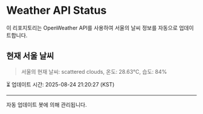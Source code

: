 
# Weather API Status

이 리포지토리는 OpenWeather API를 사용하여 서울의 날씨 정보를 자동으로 업데이트합니다.

## 현재 서울 날씨
> 서울의 현재 날씨: scattered clouds, 온도: 28.63°C, 습도: 84%

⏳ 업데이트 시간: 2025-08-24 21:20:27 (KST)

---
자동 업데이트 봇에 의해 관리됩니다.
